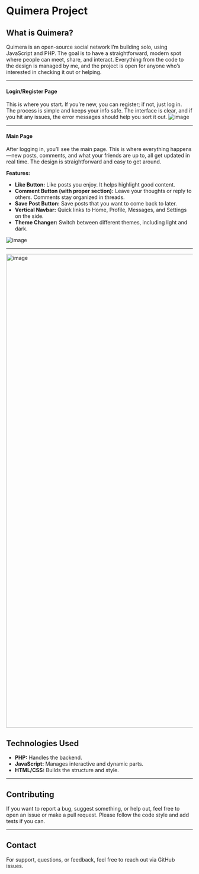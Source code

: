 # Quimera Project

## What is Quimera?
Quimera is an open-source social network I’m building solo, using JavaScript and PHP. The goal is to have a straightforward, modern spot where people can meet, share, and interact. Everything from the code to the design is managed by me, and the project is open for anyone who’s interested in checking it out or helping.

---

#### Login/Register Page
This is where you start. If you’re new, you can register; if not, just log in. The process is simple and keeps your info safe. The interface is clear, and if you hit any issues, the error messages should help you sort it out.
![image](https://github.com/user-attachments/assets/ed4363e3-8026-4102-928c-c10c26f8b432)

---

#### Main Page
After logging in, you’ll see the main page. This is where everything happens—new posts, comments, and what your friends are up to, all get updated in real time. The design is straightforward and easy to get around.

**Features:**
- **Like Button:** Like posts you enjoy. It helps highlight good content.
- **Comment Button (with proper section):** Leave your thoughts or reply to others. Comments stay organized in threads.
- **Save Post Button:** Save posts that you want to come back to later.
- **Vertical Navbar:** Quick links to Home, Profile, Messages, and Settings on the side.
- **Theme Changer:** Switch between different themes, including light and dark.

![image](https://github.com/user-attachments/assets/23238dbb-ff77-41af-a090-0bc083aaabae)


--- 

<img width="1280" alt="image" src="https://github.com/user-attachments/assets/7b8b66b9-cc6b-4689-aaac-9cda666e4991" />


## Technologies Used
- **PHP:**  Handles the backend.
- **JavaScript:** Manages interactive and dynamic parts.
- **HTML/CSS:** Builds the structure and style.

---

## Contributing
If you want to report a bug, suggest something, or help out, feel free to open an issue or make a pull request. Please follow the code style and add tests if you can.

---

## Contact
For support, questions, or feedback, feel free to reach out via GitHub issues.
